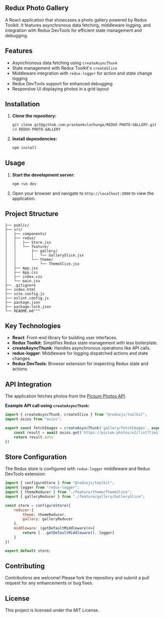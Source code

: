 ## Redux Photo Gallery

A React application that showcases a photo gallery powered by Redux Toolkit. It features asynchronous data fetching, middleware logging, and integration with Redux DevTools for efficient state management and debugging.

## Features

- Asynchronous data fetching using `createAsyncThunk`
- State management with Redux Toolkit's `createSlice`
- Middleware integration with `redux-logger` for action and state change logging
- Redux DevTools support for enhanced debugging
- Responsive UI displaying photos in a grid layout

## Installation

1. **Clone the repository:**

   ```bash
   git clone git@github.com:prashankulathunga/REDUX-PHOTO-GALLERY.git
   cd REDUX-PHOTO-GALLERY
   ```

2. **Install dependencies:**

   ```bash
   npm install
   ```

## Usage

1. **Start the development server:**

   ```bash
   npm run dev
   ```

2. Open your browser and navigate to `http://localhost:3000` to view the application.

## Project Structure

```
├── public/
├── src/
│   ├── components/
│   ├── redux/
│   │   ├── Store.jsx
│   │   └── feature/
│   │       ├── gallery/
│   │       │   └── GallerySlice.jsx
│   │       └── theme/
│   │           └── ThemeSlice.jsx
│   ├── App.jsx
│   ├── App.css
│   ├── index.css
│   └── main.jsx
├── .gitignore
├── index.html
├── vite.config.js
├── eslint.config.js
├── package.json
├── package-lock.json
└── README.md"""
```

## Key Technologies

- **React**: Front-end library for building user interfaces.
- **Redux Toolkit**: Simplifies Redux state management with less boilerplate.
- **createAsyncThunk**: Handles asynchronous operations like API calls.
- **redux-logger**: Middleware for logging dispatched actions and state changes.
- **Redux DevTools**: Browser extension for inspecting Redux state and actions.

## API Integration

The application fetches photos from the [Picsum Photos API]([https://jsonplaceholder.typicode.com/photos](https://picsum.photos/v2/list?page=2&limit=100)).

**Example API call using `createAsyncThunk`:**

```javascript
import { createAsyncThunk, createSlice } from "@reduxjs/toolkit";
import axios from "axios";

export const fetchImages = createAsyncThunk('gallery/fetchImages', async(page = 1)=>{
    const result = await axios.get(`https://picsum.photos/v2/list?limit=12&page=${page}`);
    return result.data
})
```

## Store Configuration

The Redux store is configured with `redux-logger` middleware and Redux DevTools extension:

```javascript
import { configureStore } from "@reduxjs/toolkit";
import logger from "redux-logger";
import { themeReducer } from "./feature/theme/ThemeSlice";
import { galleryReducer } from "./feature/gallery/GallerySlice";

const store = configureStore({
    reducer:{
        theme: themeReducer, 
        gallery: galleryReducer
    },
    middleware: (getDefaultMiddleware)=>{
        return [...getDefaultMiddleware(), logger]
    }
})

export default store;
```

## Contributing

Contributions are welcome! Please fork the repository and submit a pull request for any enhancements or bug fixes.

## License

This project is licensed under the MIT License.
